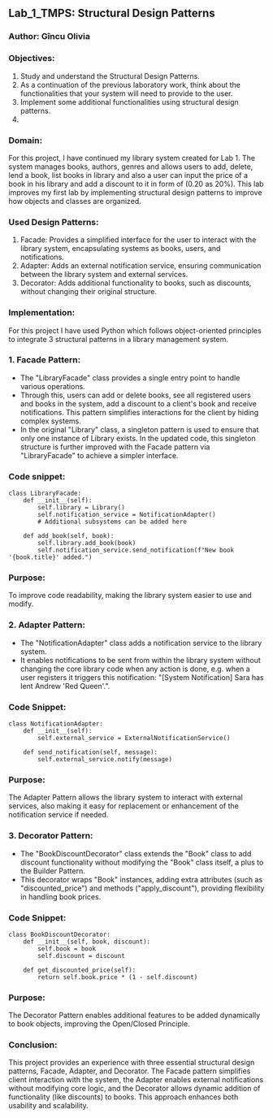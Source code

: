 Lab_1_TMPS: Structural Design Patterns
----------------------------------------
### Author: Gîncu Olivia

### Objectives:
1. Study and understand the Structural Design Patterns.
2. As a continuation of the previous laboratory work, think about the functionalities that your system will need to provide to the user.
3. Implement some additional functionalities using structural design patterns.
4. 
### Domain:
For this project, I have continued my library system created for Lab 1. The system manages books, authors, genres and allows users to add, delete, lend a book, list books in library and also a user can input the price of a book in his library and add a discount to it in form of (0.20 as 20%). This lab improves my first lab by implementing structural design patterns to improve how objects and classes are organized. 

### Used Design Patterns:
1. Facade: Provides a simplified interface for the user to interact with the library system, encapsulating systems as books, users, and notifications.
2. Adapter: Adds an external notification service, ensuring communication between the library system and external services.
3. Decorator: Adds additional functionality to books, such as discounts, without changing their original structure.

### Implementation:
For this project I have used Python which follows object-oriented principles to integrate 3 structural patterns in a library management system.

### 1. Facade Pattern:
- The "LibraryFacade" class provides a single entry point to handle various operations.
- Through this, users can add or delete books, see all registered users and books in the system, add a discount to a client's book and receive notifications. This pattern simplifies interactions for the client by hiding complex systems.
- In the original "Library" class, a singleton pattern is used to ensure that only one instance of Library exists. In the updated code, this singleton structure is further improved with the Facade pattern via "LibraryFacade" to achieve a simpler interface.
### Code snippet:
```
class LibraryFacade:
    def __init__(self):
        self.library = Library()
        self.notification_service = NotificationAdapter()
        # Additional subsystems can be added here

    def add_book(self, book):
        self.library.add_book(book)
        self.notification_service.send_notification(f"New book '{book.title}' added.")
```
### Purpose: 
To improve code readability, making the library system easier to use and modify.

### 2. Adapter Pattern:
- The "NotificationAdapter" class adds a notification service to the library system.
- It enables notifications to be sent from within the library system without changing the core library code when any action is done, e.g. when a user registers it triggers this notification: "[System Notification] Sara has lent Andrew 'Red Queen'.".

### Code Snippet:
```
class NotificationAdapter:
    def __init__(self):
        self.external_service = ExternalNotificationService()

    def send_notification(self, message):
        self.external_service.notify(message)
```
### Purpose:
The Adapter Pattern allows the library system to interact with external services, also making it easy for replacement or enhancement of the notification service if needed.
### 3. Decorator Pattern:
- The "BookDiscountDecorator" class extends the "Book" class to add discount functionality without modifying the "Book" class itself, a plus to the Builder Pattern.
- This decorator wraps "Book" instances, adding extra attributes (such as "discounted_price") and methods ("apply_discount"), providing flexibility in handling book prices.

### Code Snippet:

```
class BookDiscountDecorator:
    def __init__(self, book, discount):
        self.book = book
        self.discount = discount

    def get_discounted_price(self):
        return self.book.price * (1 - self.discount)
```
### Purpose:
The Decorator Pattern enables additional features to be added dynamically to book objects, improving the Open/Closed Principle.
### Conclusion:
This project provides an experience with three essential structural design patterns, Facade, Adapter, and Decorator. The Facade pattern simplifies client interaction with the system, the Adapter enables external notifications without modifying core logic, and the Decorator allows dynamic addition of functionality (like discounts) to books. This approach enhances both usability and scalability.


